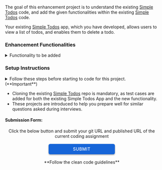 The goal of this enhancement project is to understand the existing <a href="https://learning.ccbp.in/question/b2a98dfd-cc40-44b3-978c-d66cb75f49c3" target="_blank_">Simple Todos</a> code, and add the given functionalities within the existing <a href="https://learning.ccbp.in/question/b2a98dfd-cc40-44b3-978c-d66cb75f49c3" target="_blank_">Simple Todos</a> code.

Your existing <a href="https://learning.ccbp.in/question/b2a98dfd-cc40-44b3-978c-d66cb75f49c3" target="_blank_">Simple Todos</a> app, which you have developed, allows users to view a list of todos, and enables them to delete a todo.

### Enhancement Functionalities

<details>
<summary>Functionality to be added</summary>
  - To add new todos, include a text input field and an `Add` button at the top of the todo list.
  - To edit the title of a todo, place an `Edit` button next to each todo item. This button changes to a `Save` button when clicked.
  - To save the updated title, click the `Save` button, which will then changes back to an `Edit` button.
  - To mark tasks as complete, add a checkbox at the beginning of each todo item. This checkbox, when checked, strikes out the corresponding todo item.
  - Implement a functionality to add multiple todos with the same title at once, by entering the title and number of todos, separated by a space, in the input field.
  - Ensure your application maintains good CSS styling.
</details>

### Setup Instructions

<details>
<summary>Follow these steps before starting to code for this project. (**Important**)</summary>

- After setting up this project delete the `README.md` file in the CCBP IDE.
- Clone the existing <a href="https://learning.ccbp.in/question/b2a98dfd-cc40-44b3-978c-d66cb75f49c3" target="_blank_">Simple Todos</a> code from your GitHub account to add new functionalities to it.
  - If the existing <a href="https://learning.ccbp.in/question/b2a98dfd-cc40-44b3-978c-d66cb75f49c3" target="_blank_">Simple Todos</a> code is not available in your git, push your code to git.
    - <a href="https://learning.ccbp.in/3da6f1a6-0892/course?c_id=ade6e642-cd5c-4896-9edd-3f06d3dc2069&s_id=49896a46-f484-4b42-b459-2626f77e6796&t_id=9f27b553-4bbe-400f-9025-9044f79acda0" target="_blank_">Click here to learn how to push your code to git</a>
  - Once the code is pushed to git, clone it into this project using the below command.

```cmd
git clone {git repository URL} /home/workspace/reactjs/coding-practices/enhancementOfSimpleTodos
```

<MultiLineNote>
In the above command, replace this `{git repository URL}` with your actual Git URL.
</MultiLineNote>
- Download dependencies by running `npm install`
- Start up the app using `npm start`
</details>

<MultiLineNote>

- Cloning the existing <a href="https://learning.ccbp.in/question/b2a98dfd-cc40-44b3-978c-d66cb75f49c3" target="_blank_">Simple Todos</a> repo is mandatory, as test cases are added for both the existing Simple Todos App and the new functionality.
- These projects are introduced to help you prepare well for similar questions asked during interviews. </MultiLineNote>

#### Submission Form:

<center>Click the below button and submit your git URL and published URL of the current coding assignment</center>
<br>
<a href="https://forms.ccbp.in/todos-enhancement-project-submission-form" target="_blank_">
  <center><button style="color: #fff; border: none; cursor: pointer; width: 218px; height: 34px; background-color: rgb(22, 101, 216); border-radius: 5.4px; box-shadow: rgb(0 0 0 / 36%) 0px 2px 4px 0px;font-family: Inter;font-size: 14px;color: rgb(255, 255, 255);font-weight: 500;letter-spacing: 0.5px;text-transform: uppercase;">
    SUBMIT
  </button>
  </center>
</a>

<br/>
<center>**Follow the clean code guidelines**</center>
